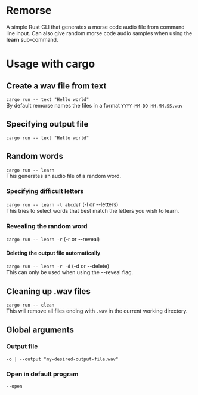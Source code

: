 # Remorse
A simple Rust CLI that generates a morse code audio file from command line input. Can also give random morse code audio samples when using the **learn** sub-command.

# Usage with cargo
## Create a wav file from text
`cargo run -- text "Hello world"`
<br>
By default remorse names the files in a format `YYYY-MM-DD HH.MM.SS.wav`
## Specifying output file
`cargo run -- text "Hello world"`

## Random words
`cargo run -- learn`
<br>
This generates an audio file of a random word.

### Specifying difficult letters
`cargo run -- learn -l abcdef` (-l or --letters)
<br>
This tries to select words that best match the letters you wish to learn.

### Revealing the random word
`cargo run -- learn -r` (-r or --reveal)
#### Deleting the output file automatically
`cargo run -- learn -r -d` (-d or --delete)
<br>
This can only be used when using the --reveal flag.

## Cleaning up .wav files
`cargo run -- clean`
<br>
This will remove all files ending with `.wav` in the current working directory.

## Global arguments
### Output file
`-o | --output "my-desired-output-file.wav"`
### Open in default program
`--open`
